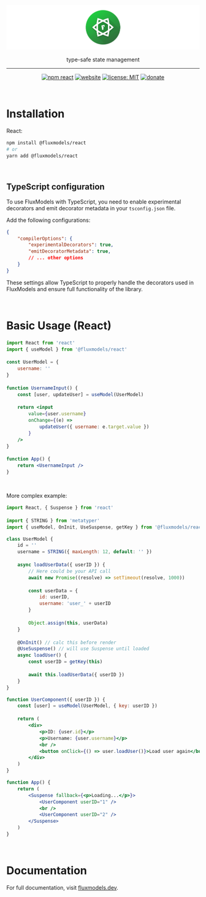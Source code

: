 <div align="center" class="cover">

[![FluxModels](https://raw.githubusercontent.com/fluxmodels/fluxmodels/main/docs/images/cover.png)](https://fluxmodels.dev/)

type-safe state management

---

[![npm react](https://img.shields.io/npm/v/@fluxmodels/react?style=flat&labelColor=202020&label=NPM(React))](https://www.npmjs.com/package/@fluxmodels/react) [![website](https://img.shields.io/badge/Docs-fluxmodels.dev-2ea845?style=flat&labelColor=202020)](https://fluxmodels.dev/) [![license: MIT](https://img.shields.io/badge/License-MIT-00aa00.svg?style=flat&labelColor=202020)](https://opensource.org/licenses/MIT) [![donate](https://img.shields.io/badge/Donate-PayPal-ff3f59.svg?style=flat&labelColor=202020)](https://paypal.me/vadzimsharai)

</div>

&nbsp;

# Installation

React:

```bash
npm install @fluxmodels/react
# or
yarn add @fluxmodels/react
```

&nbsp;

## TypeScript configuration

To use FluxModels with TypeScript, you need to enable experimental decorators and emit decorator metadata in your `tsconfig.json` file.

Add the following configurations:

```json
{
    "compilerOptions": {
        "experimentalDecorators": true,
        "emitDecoratorMetadata": true,
        // ... other options
    }
}
```

These settings allow TypeScript to properly handle the decorators used in FluxModels and ensure full functionality of the library.

&nbsp;

# Basic Usage (React)

```jsx
import React from 'react'
import { useModel } from '@fluxmodels/react'

const UserModel = {
    username: ''
}

function UsernameInput() {
    const [user, updateUser] = useModel(UserModel)

    return <input 
        value={user.username} 
        onChange={(e) => 
            updateUser({ username: e.target.value })
        } 
    />
}

function App() {
    return <UsernameInput />
}
```

&nbsp;

More complex example:

```jsx
import React, { Suspense } from 'react'

import { STRING } from 'metatyper'
import { useModel, OnInit, UseSuspense, getKey } from '@fluxmodels/react'
```

```jsx
class UserModel {
    id = ''
    username = STRING({ maxLength: 12, default: '' })

    async loadUserData({ userID }) {
        // Here could be your API call
        await new Promise((resolve) => setTimeout(resolve, 1000))

        const userData = {
            id: userID,
            username: 'user_' + userID
        }

        Object.assign(this, userData)
    }

    @OnInit() // calc this before render
    @UseSuspense() // will use Suspense until loaded
    async loadUser() {
        const userID = getKey(this)

        await this.loadUserData({ userID })
    }
}
```

```jsx
function UserComponent({ userID }) {
    const [user] = useModel(UserModel, { key: userID })

    return (
        <div>
            <p>ID: {user.id}</p>
            <p>Username: {user.username}</p>
            <br />
            <button onClick={() => user.loadUser()}>Load user again</button>
        </div>
    )
}
```

```jsx
function App() {
    return (
        <Suspense fallback={<p>Loading...</p>}>
            <UserComponent userID="1" />
            <br />
            <UserComponent userID="2" />
        </Suspense>
    )
}
```

&nbsp;

# Documentation

For full documentation, visit [fluxmodels.dev](https://docs.fluxmodels.dev/).
